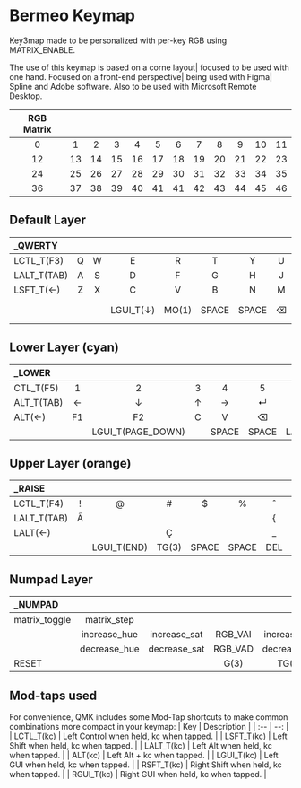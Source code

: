 # Bermeo Keymap

Key3map made to be personalized with per-key RGB using MATRIX_ENABLE.

The use of this keymap is based on a corne layout| focused to be used with one hand. Focused on a front-end perspective| being used with Figma| Spline and Adobe software. Also to be used with Microsoft Remote Desktop.

|RGB Matrix ||||||||||||
|:--:|:--:|:--:|:--:|:--:|:--:|:--:|:--:|:--:|:--:|:--:|:--:|
|  0 |  1 |  2 |  3 |  4 |  5 |  6 |  7 |  8 |  9 | 10 | 11 |
| 12 | 13 | 14 | 15 | 16 | 17 | 18 | 19 | 20 | 21 | 22 | 23 |
| 24 | 25 | 26 | 27 | 28 | 29 | 30 | 31 | 32 | 33 | 34 | 35 |
| 36 | 37 | 38 | 39 | 40 | 41 | 41 | 42 | 43 | 44 | 45 | 46 |

## Default Layer

|_QWERTY ||||||||||||
|:--|:--:|:--:|:--:|:--:|:--:|:--:|:--:|:--:|:--:|:--:|--:|
| LCTL_T(F3)      | Q | W | E | R | T | Y | U | I | O | P |      GRAVE      |
| LALT_T(TAB)     | A | S | D | F | G | H | J | K | L | ; |        ↵        |
| LSFT_T(&larr;)  | Z | X | C | V | B | N | M | , | . | / | RGUI_T(&rarr;)  |
| | | | LGUI_T(&darr;) | MO(1)| SPACE|SPACE | ⌫ | MO(2)| RSFT_T( &uarr;) |  |

## Lower Layer (cyan)

|_LOWER ||||||||||||
|:--|:--:|:--:|:--:|:--:|:--:|:--:|:--:|:--:|:--:|:--:|--:|
|CTL_T(F5) |  1 |   2 |   3 |  4 |    5 |   6 |   7 |   8 |   9 |   0 |   ESCAPE |
|ALT_T(TAB) | &larr; | &darr; |  &uarr; | &rarr; | ↵ | [ | ] | \ | ' | : |   ↵   |
|ALT(&larr;) |  F1 |   F2 |   C |  V |  ⌫ | - | = | < | > | ? | LALT(&rarr;)     |
|  |  | LGUI_T(PAGE_DOWN)|  | SPACE| SPACE| LALT(⌫) | TG(3) | RSFT_T(PAGE_UP) |  |

## Upper Layer (orange)

|_RAISE ||||||||||||
|:--|:--:|:--:|:--:|:--:|:--:|:--:|:--:|:--:|:--:|:--:|--:|
LCTL_T(F4) |  ! | @ | # | $ | % | ˆ | & | *      | ( | ) |       ˜      |
LALT_T(TAB) | Ã |   |   |   |   | { | } | &#124; | " | : |       ↵      |
LALT(&larr;) |  |   | Ç |   |   | _ | + | <      | > | ? | LALT(&rarr;) |
||| LGUI_T(END) | TG(3) | SPACE | SPACE | DEL || RSFT_T(HOME)|          |

## Numpad Layer

|_NUMPAD ||||||||||||
|:--|:--:|:--:|:--:|:--:|:--:|:--:|:--:|:--:|:--:|:--:|:--:|
| matrix_toggle | matrix_step  |         |    |    |    |    | 7 | 8 | 9 | * |   /   |
|| increase_hue | increase_sat | RGB_VAI | increase_val ||   | 4 | 5 | 6 | - |   ↵   |
|| decrease_hue | decrease_sat | RGB_VAD | decrease_val || . | 1 | 2 | 3 | + |       |
| RESET         |||  G(3)  |  TG(3)  |  TG(3)  |  TG(3)  | ⌫ | TG(3) | 0 |           |



## Mod-taps used

For convenience, QMK includes some Mod-Tap shortcuts to make common combinations more compact in your keymap:
| Key         |                             Description |
| :--         |                                     --: |
| LCTL_T(kc)  | Left Control when held, kc when tapped. |
| LSFT_T(kc)  | Left Shift when held, kc when tapped.   |
| LALT_T(kc)  | Left Alt when held, kc when tapped.     |
| ALT(kc)     | Left Alt + kc when tapped.              |
| LGUI_T(kc)  | Left GUI when held, kc when tapped.     |
| RSFT_T(kc)  | Right Shift when held, kc when tapped.  |
| RGUI_T(kc)  | Right GUI when held, kc when tapped.    |